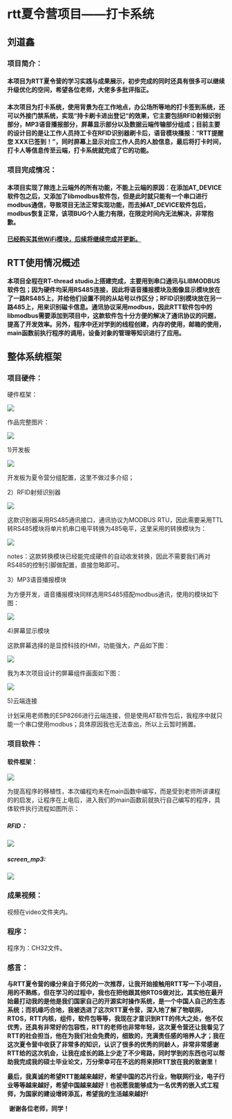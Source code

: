 #                             rtt夏令营项目——打卡系统

##                                                                                                                                                                                                                                                                                                刘道鑫

### 项目简介：

####                   本项目为RTT夏令营的学习实践与成果展示，初步完成的同时还具有很多可以继续升级优化的空间，希望各位老师，大佬多多批评指正。

####                   本次项目为打卡系统，使用背景为在工作地点，办公场所等地的打卡签到系统，还可以外接门禁系统，实现“持卡刷卡进出登记“的效果，它主要包括RFID射频识别部分，MP3语音播报部分，屏幕显示部分以及数据云端传输部分组成；目前主要的设计目的是让工作人员持工卡在RFID识别器刷卡后，语音模块播报：“RTT提醒您 XXX已签到！”，同时屏幕上显示对应工作人员的人脸信息，最后将打卡时间，打卡人等信息传至云端，打卡系统就完成了它的功能。

### 项目完成情况：

####                     本项目实现了除连上云端外的所有功能，不能上云端的原因：在添加AT_DEVICE软件包之后，又添加了libmodbus软件包，但是此时就只能有一个串口进行modbus通信，导致项目无法正常实现功能，而去掉AT_DEVICE软件包后，modbus恢复正常，该项BUG个人能力有限，在限定时间内无法解决，非常抱歉。

**<u>已经购买其他WiFi模块，后续将继续完成并更新。</u>**

## RTT使用情况概述

 **本项目全程在RT-thread studio上搭建完成，主要用到串口通讯与LIBMODBUS软件包；因为硬件均采用RS485连接，因此将语音播报模块及图像显示模块放在了一路RS485上，并给他们设置不同的从站号以作区分；RFID识别模块放在另一路485上，用来识别磁卡信息。通讯协议采用modbus，因此RTT软件包中的libmodbus需要添加到项目中，这款软件包十分方便的解决了通讯协议的问题，提高了开发效率。另外，程序中还对学到的线程创建，内存的使用，邮箱的使用，main函数前执行程序的调用，设备对象的管理等知识进行了应用。**

## 整体系统框架

### 项目硬件：

硬件框架：

![](./pictures/绘图.jpg)

作品完整图片：

![](./pictures/作品完整.jpg)

1)开发板

![](./pictures/CH32V307.png)

开发板为夏令营分组配置，这里不做过多介绍；

2）RFID射频识别器

![](./pictures/RFID.png)

这款识别器采用RS485通讯接口，通讯协议为MODBUS RTU，因此需要采用TTL转RS485模块将单片机串口电平转换为485电平，这里采用的转换模块为：

![](./pictures/ttl.png)

notes：这款转换模块已经能完成硬件的自动收发转换，因此不需要我们再对RS485的控制引脚做配置，直接忽略即可。

3）MP3语音播报模块

为方便开发，语音播报模块同样选用RS485搭配modbus通讯，使用的模块如下图：

![](./pictures/MP3语音播报器.png)

4)屏幕显示模块

这款屏幕选择的是显控科技的HMI，功能强大，产品如下图：

![](./pictures/samkoon.png)

我为本次项目设计的屏幕组件画面如下图：

![](./pictures/xianshi.jpg)

5)云端连接

计划采用老师教的ESP8266进行云端连接，但是使用AT软件包后，我程序中就只能一个串口使用modbus；具体原因我也无法查出，所以上云暂时搁置。

### 项目软件：

#### 软件框架：

![](./pictures/软件.jpg)

为提高程序的移植性，本次编程均未在main函数中编写，而是受到老师所讲课程的的启发，让程序在上电后，进入我们的main函数前就执行自己编写的程序，具体软件执行流程如图所示：

##### RFID：

![](./pictures/流程1.jpg)

##### screen_mp3:

![](./pictures/流程2.jpg)

### 成果视频：

视频在video文件夹内。

### 程序：

程序为：CH32文件。

### 感言：

​            **与RTT夏令营的缘分来自于师兄的一次推荐，让我开始接触用RTT写一下小项目，用的不熟练，但在学习的过程中，我也在把他跟其他RTOS做对比，其实他在最开始最打动我的是他是我们国家自己的开源实时操作系统，是一个中国人自己的生态系统；而机缘巧合地，我被选进了这次RTT夏令营，深入地了解了物联网，RTOS，RTT内核，组件，软件包等等，我现在才意识到RTT的伟大之处，他不仅优秀，还具有非常好的包容性，RTT的老师也非常年轻，这次夏令营还让我看见了RTT的社会担当，他在为我们社会免费的，细致的，充满责任感的培养人才；我在这次夏令营中收获了非常多的知识，认识了很多的优秀的同龄人，非常非常感谢RTT给的这次机会，让我在成长的路上少走了不少弯路，同时学到的东西也可以帮助我完成我的硕士毕业论文，万分荣幸可在不远的将来把RTT放在我的致谢里！**

​            **最后，我真诚的希望RTT能越来越好，希望中国的芯片行业，物联网行业，电子行业等等越来越好，希望中国越来越好！也祝愿我能够成为一名优秀的嵌入式工程师，为国家的建设增砖添瓦，希望我的生活越来越好!**

​           **谢谢各位老师，同学！**